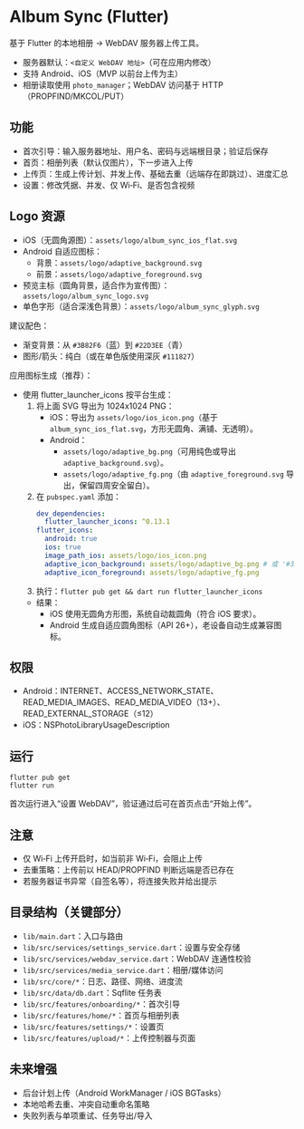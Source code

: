 # Album Sync (Flutter)

基于 Flutter 的本地相册 → WebDAV 服务器上传工具。

- 服务器默认：`<自定义 WebDAV 地址>`（可在应用内修改）
- 支持 Android、iOS（MVP 以前台上传为主）
- 相册读取使用 `photo_manager`；WebDAV 访问基于 HTTP（PROPFIND/MKCOL/PUT）

## 功能
- 首次引导：输入服务器地址、用户名、密码与远端根目录；验证后保存
- 首页：相册列表（默认仅图片），下一步进入上传
- 上传页：生成上传计划、并发上传、基础去重（远端存在即跳过）、进度汇总
- 设置：修改凭据、并发、仅 Wi‑Fi、是否包含视频

## Logo 资源
- iOS（无圆角源图）：`assets/logo/album_sync_ios_flat.svg`
- Android 自适应图标：
  - 背景：`assets/logo/adaptive_background.svg`
  - 前景：`assets/logo/adaptive_foreground.svg`
- 预览主标（圆角背景，适合作为宣传图）：`assets/logo/album_sync_logo.svg`
- 单色字形（适合深浅色背景）：`assets/logo/album_sync_glyph.svg`

建议配色：
- 渐变背景：从 `#3B82F6`（蓝）到 `#22D3EE`（青）
- 图形/箭头：纯白（或在单色版使用深灰 `#111827`）

应用图标生成（推荐）：
- 使用 flutter_launcher_icons 按平台生成：
  1) 将上面 SVG 导出为 1024x1024 PNG：
     - iOS：导出为 `assets/logo/ios_icon.png`（基于 `album_sync_ios_flat.svg`，方形无圆角、满铺、无透明）。
     - Android：
       - `assets/logo/adaptive_bg.png`（可用纯色或导出 `adaptive_background.svg`）。
       - `assets/logo/adaptive_fg.png`（由 `adaptive_foreground.svg` 导出，保留四周安全留白）。
  2) 在 `pubspec.yaml` 添加：
     ```yaml
     dev_dependencies:
       flutter_launcher_icons: ^0.13.1
     flutter_icons:
       android: true
       ios: true
       image_path_ios: assets/logo/ios_icon.png
       adaptive_icon_background: assets/logo/adaptive_bg.png # 或 '#3B82F6'
       adaptive_icon_foreground: assets/logo/adaptive_fg.png
     ```
  3) 执行：`flutter pub get && dart run flutter_launcher_icons`
  - 结果：
    - iOS 使用无圆角方形图，系统自动裁圆角（符合 iOS 要求）。
    - Android 生成自适应圆角图标（API 26+），老设备自动生成兼容图标。

## 权限
- Android：INTERNET、ACCESS_NETWORK_STATE、READ_MEDIA_IMAGES、READ_MEDIA_VIDEO（13+）、READ_EXTERNAL_STORAGE（≤12）
- iOS：NSPhotoLibraryUsageDescription

## 运行
```
flutter pub get
flutter run
```

首次运行进入“设置 WebDAV”，验证通过后可在首页点击“开始上传”。

## 注意
- 仅 Wi‑Fi 上传开启时，如当前非 Wi‑Fi，会阻止上传
- 去重策略：上传前以 HEAD/PROPFIND 判断远端是否已存在
- 若服务器证书异常（自签名等），将连接失败并给出提示

## 目录结构（关键部分）
- `lib/main.dart`：入口与路由
- `lib/src/services/settings_service.dart`：设置与安全存储
- `lib/src/services/webdav_service.dart`：WebDAV 连通性校验
- `lib/src/services/media_service.dart`：相册/媒体访问
- `lib/src/core/*`：日志、路径、网络、进度流
- `lib/src/data/db.dart`：Sqflite 任务表
- `lib/src/features/onboarding/*`：首次引导
- `lib/src/features/home/*`：首页与相册列表
- `lib/src/features/settings/*`：设置页
- `lib/src/features/upload/*`：上传控制器与页面

## 未来增强
- 后台计划上传（Android WorkManager / iOS BGTasks）
- 本地哈希去重、冲突自动重命名策略
- 失败列表与单项重试、任务导出/导入
